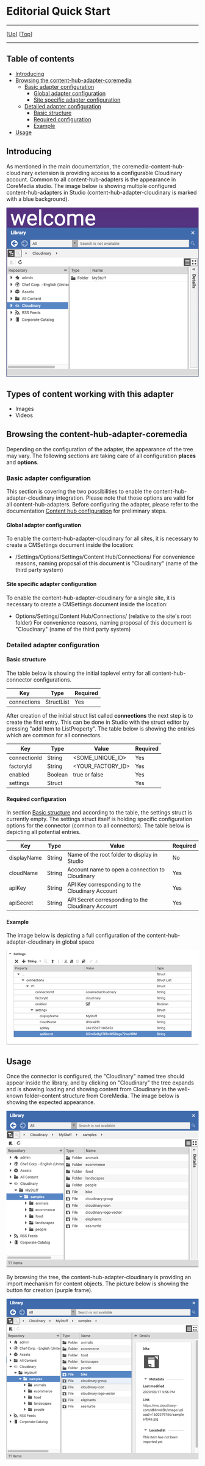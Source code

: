# Editorial Quick Start

--------------------------------------------------------------------------------

\[[Up](README.md)\] \[[Top](#top)\]

--------------------------------------------------------------------------------

## Table of contents

* [Introducing](#introducing)
* [Browsing the content-hub-adapter-coremedia](#browsing-the-content-hub-adapter-cloudinary)
    * [Basic adapter configuration](#basic-adapter-configuration)
        * [Global adapter configuration](#global-adapter-configuration)
        * [Site specific adapter configuration](#site-specific-adapter-configuration)
    * [Detailed adapter configuration](#detailed-adapter-configuration)
        * [Basic structure](#basic-structure)
        * [Required configuration](#required-configuration)
        * [Example](#example)     
* [Usage](#usage)    

## Introducing

As mentioned in the main documentation, the coremedia-content-hub-cloudinary extension
is providing access to a configurable Cloudinary account. Common to all
content-hub-adapters is the appearance in CoreMedia studio. The image below is showing 
multiple configured content-hub-adapters in Studio (content-hub-adapter-cloudinary is marked with a blue background).

![Image1: Studio appearance with configured adapters](images/editorial/editorial-documentation_1.png)

## Types of content working with this adapter
- Images
- Videos
  
## Browsing the content-hub-adapter-coremedia
Depending on the configuration of the adapter, the appearance of the tree may vary. The following sections 
are taking care of all configuration **places** and **options**.

### Basic adapter configuration
This section is covering the two possibilities to enable the content-hub-adapter-cloudinary integration. Please note that those
options are valid for all content-hub-adapters. Before configuring the adapter, please refer to the documentation [Content hub configuration](https://documentation.coremedia.com/cmcc-10/artifacts/2004/webhelp/deployment-en/content/Studio-Contenthub-Configuration.html)
for preliminary steps.

#### Global adapter configuration
To enable the content-hub-adapter-cloudinary for all sites, it is necessary to create a CMSettings document inside the location:
* /Settings/Options/Settings/Content Hub/Connections/
For convenience reasons, naming proposal of this document is "Cloudinary" (name of the third party system)

#### Site specific adapter configuration
To enable the content-hub-adapter-cloudinary for a single site, it is necessary to create a CMSettings document inside the location:
* Options/Settings/Content Hub/Connections/ (relative to the site's root folder)
For convenience reasons, naming proposal of this document is "Cloudinary" (name of the third party system)


### Detailed adapter configuration

#### Basic structure
The table below is showing the initial toplevel entry for all content-hub-connector configurations.

| Key         | Type       | Required   |
|-------------|------------|------------|
| connections | StructList | Yes        |

After creation of the initial struct list called **connections** the next step is to create the first entry. This can be done 
in Studio with the struct editor by pressing "add Item to ListProperty". The table below is showing the entries which are common for all connectors.

| Key           | Type       | Value                 | Required   |
|---------------|------------|------------           |------------|
| connectionId  | String      | <SOME_UNIQUE_ID>     | Yes        |
| factoryId     | String      | <YOUR_FACTORY_ID>    | Yes        |
| enabled       | Boolean     | true or false        | Yes        |
| settings      | Struct     |                      | Yes        |
          

#### Required configuration
In section [Basic structure](#basic-structure) and according to the table, the settings struct is currently empty.
The settings struct itself is holding specific configuration options for the connector (common to all connectors).
The table below is depicting all potential entries. 

| Key               | Type       | Value                                                    | Required   |
|---------------    |------------|------------                                              |------------|
| displayName       | String     | Name of the root folder to display in Studio             | No         |
| cloudName         | String     | Account name to open a connection to Cloudinary          | Yes         |
| apiKey            | String     | API Key corresponding to the Cloudinary Account          | Yes         |
| apiSecret         | String     | API Secret corresponding to the Cloudinary Account       | Yes         |

#### Example
The image below is depicting a full configuration of the content-hub-adapter-cloudinary in global space

![Image2: Full adapter configuration](images/editorial/editorial-documentation_2.png)

## Usage
Once the connector is configured, the "Cloudinary" named tree should appear inside the library, and by clicking on "Cloudinary"
the tree expands and is showing loading and showing content from Cloudinary in the well-known folder-content structure from CoreMedia. The image below is showing the expected appearance.

![Image2: Expanded Studio tree](images/editorial/editorial-documentation_3.png)  

By browsing the tree, the content-hub-adapter-cloudinary is providing an import mechanism for content objects. The picture below is showing the 
button for creation (purple frame).

![Image2: Expanded Studio tree](images/editorial/editorial-documentation_4.png)  
